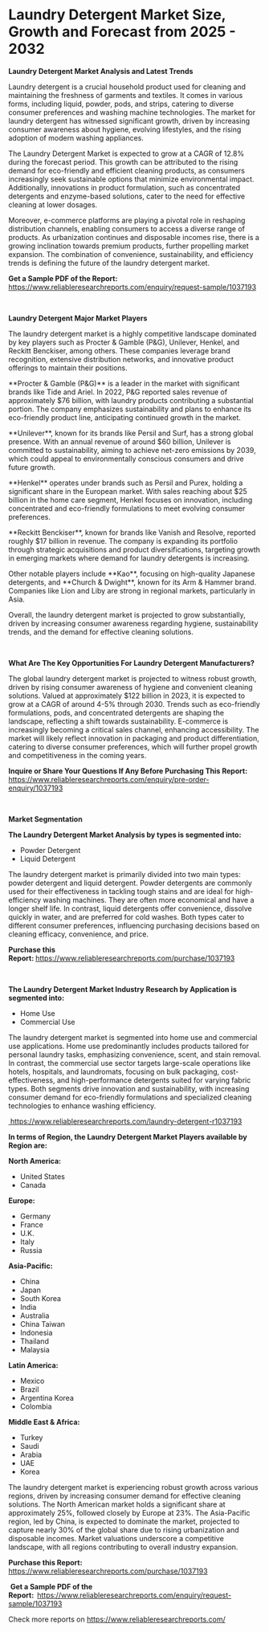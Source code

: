 <p><h1>Laundry Detergent Market Size, Growth and Forecast from 2025 - 2032</h1></p><p><strong>Laundry Detergent Market Analysis and Latest Trends</strong></p>
<p><p>Laundry detergent is a crucial household product used for cleaning and maintaining the freshness of garments and textiles. It comes in various forms, including liquid, powder, pods, and strips, catering to diverse consumer preferences and washing machine technologies. The market for laundry detergent has witnessed significant growth, driven by increasing consumer awareness about hygiene, evolving lifestyles, and the rising adoption of modern washing appliances. </p><p>The Laundry Detergent Market is expected to grow at a CAGR of 12.8% during the forecast period. This growth can be attributed to the rising demand for eco-friendly and efficient cleaning products, as consumers increasingly seek sustainable options that minimize environmental impact. Additionally, innovations in product formulation, such as concentrated detergents and enzyme-based solutions, cater to the need for effective cleaning at lower dosages.</p><p>Moreover, e-commerce platforms are playing a pivotal role in reshaping distribution channels, enabling consumers to access a diverse range of products. As urbanization continues and disposable incomes rise, there is a growing inclination towards premium products, further propelling market expansion. The combination of convenience, sustainability, and efficiency trends is defining the future of the laundry detergent market.</p></p>
<p><strong>Get a Sample PDF of the Report:&nbsp;</strong> <a href="https://www.reliableresearchreports.com/enquiry/request-sample/1037193?utm_campaign=2263&utm_medium=2&utm_source=Github&utm_content=ia&utm_term=09022025&utm_id=laundry-detergent">https://www.reliableresearchreports.com/enquiry/request-sample/1037193</a></p>
<p>&nbsp;</p>
<p><strong>Laundry Detergent Major Market Players</strong></p>
<p><p>The laundry detergent market is a highly competitive landscape dominated by key players such as Procter & Gamble (P&G), Unilever, Henkel, and Reckitt Benckiser, among others. These companies leverage brand recognition, extensive distribution networks, and innovative product offerings to maintain their positions.</p><p>**Procter & Gamble (P&G)** is a leader in the market with significant brands like Tide and Ariel. In 2022, P&G reported sales revenue of approximately $76 billion, with laundry products contributing a substantial portion. The company emphasizes sustainability and plans to enhance its eco-friendly product line, anticipating continued growth in the market.</p><p>**Unilever**, known for its brands like Persil and Surf, has a strong global presence. With an annual revenue of around $60 billion, Unilever is committed to sustainability, aiming to achieve net-zero emissions by 2039, which could appeal to environmentally conscious consumers and drive future growth.</p><p>**Henkel** operates under brands such as Persil and Purex, holding a significant share in the European market. With sales reaching about $25 billion in the home care segment, Henkel focuses on innovation, including concentrated and eco-friendly formulations to meet evolving consumer preferences.</p><p>**Reckitt Benckiser**, known for brands like Vanish and Resolve, reported roughly $17 billion in revenue. The company is expanding its portfolio through strategic acquisitions and product diversifications, targeting growth in emerging markets where demand for laundry detergents is increasing.</p><p>Other notable players include **Kao**, focusing on high-quality Japanese detergents, and **Church & Dwight**, known for its Arm & Hammer brand. Companies like Lion and Liby are strong in regional markets, particularly in Asia.</p><p>Overall, the laundry detergent market is projected to grow substantially, driven by increasing consumer awareness regarding hygiene, sustainability trends, and the demand for effective cleaning solutions.</p></p>
<p>&nbsp;</p>
<p><strong>What Are The Key Opportunities For Laundry Detergent Manufacturers?</strong></p>
<p><p>The global laundry detergent market is projected to witness robust growth, driven by rising consumer awareness of hygiene and convenient cleaning solutions. Valued at approximately $122 billion in 2023, it is expected to grow at a CAGR of around 4-5% through 2030. Trends such as eco-friendly formulations, pods, and concentrated detergents are shaping the landscape, reflecting a shift towards sustainability. E-commerce is increasingly becoming a critical sales channel, enhancing accessibility. The market will likely reflect innovation in packaging and product differentiation, catering to diverse consumer preferences, which will further propel growth and competitiveness in the coming years.</p></p>
<p><strong>Inquire or Share Your Questions If Any Before Purchasing This Report:</strong> <a href="https://www.reliableresearchreports.com/enquiry/pre-order-enquiry/1037193?utm_campaign=2263&utm_medium=2&utm_source=Github&utm_content=ia&utm_term=09022025&utm_id=laundry-detergent">https://www.reliableresearchreports.com/enquiry/pre-order-enquiry/1037193</a></p>
<p>&nbsp;</p>
<p><strong>Market Segmentation</strong></p>
<p><strong>The Laundry Detergent Market Analysis by types is segmented into:</strong></p>
<p><ul><li>Powder Detergent</li><li>Liquid Detergent</li></ul></p>
<p><p>The laundry detergent market is primarily divided into two main types: powder detergent and liquid detergent. Powder detergents are commonly used for their effectiveness in tackling tough stains and are ideal for high-efficiency washing machines. They are often more economical and have a longer shelf life. In contrast, liquid detergents offer convenience, dissolve quickly in water, and are preferred for cold washes. Both types cater to different consumer preferences, influencing purchasing decisions based on cleaning efficacy, convenience, and price.</p></p>
<p><strong>Purchase this Report:&nbsp;</strong><a href="https://www.reliableresearchreports.com/purchase/1037193?utm_campaign=2263&utm_medium=2&utm_source=Github&utm_content=ia&utm_term=09022025&utm_id=laundry-detergent">https://www.reliableresearchreports.com/purchase/1037193</a></p>
<p>&nbsp;</p>
<p><strong>The Laundry Detergent Market Industry Research by Application is segmented into:</strong></p>
<p><ul><li>Home Use</li><li>Commercial Use</li></ul></p>
<p><p>The laundry detergent market is segmented into home use and commercial use applications. Home use predominantly includes products tailored for personal laundry tasks, emphasizing convenience, scent, and stain removal. In contrast, the commercial use sector targets large-scale operations like hotels, hospitals, and laundromats, focusing on bulk packaging, cost-effectiveness, and high-performance detergents suited for varying fabric types. Both segments drive innovation and sustainability, with increasing consumer demand for eco-friendly formulations and specialized cleaning technologies to enhance washing efficiency.</p></p>
<p><a href="https://www.reliableresearchreports.com/laundry-detergent-r1037193?utm_campaign=2263&utm_medium=2&utm_source=Github&utm_content=ia&utm_term=09022025&utm_id=laundry-detergent">&nbsp;https://www.reliableresearchreports.com/laundry-detergent-r1037193</a></p>
<p><strong>In terms of Region, the Laundry Detergent Market Players available by Region are:</strong></p>
<p>
    <p> <strong> North America: </strong>
        <ul>
            <li>United States</li>
            <li>Canada</li>
        </ul>
        </p> 
    <p> <strong> Europe: </strong>
        <ul>
            <li>Germany</li>
            <li>France</li>
            <li>U.K.</li>
            <li>Italy</li>
            <li>Russia</li>
        </ul>
        </p> 
    <p> <strong> Asia-Pacific: </strong>
        <ul>
            <li>China</li>
            <li>Japan</li>
            <li>South Korea</li>
            <li>India</li>
            <li>Australia</li>
            <li>China Taiwan</li>
            <li>Indonesia</li>
            <li>Thailand</li>
            <li>Malaysia</li>
        </ul>
        </p> 
    <p> <strong> Latin America: </strong>
        <ul>
            <li>Mexico</li>
            <li>Brazil</li>
            <li>Argentina Korea</li>
            <li>Colombia</li>
        </ul>
        </p> 
    <p> <strong> Middle East & Africa: </strong>
        <ul>
            <li>Turkey</li>
            <li>Saudi</li>
            <li>Arabia</li>
            <li>UAE</li>
            <li>Korea</li>
        </ul>
    </p>
    </p>
<p><p>The laundry detergent market is experiencing robust growth across various regions, driven by increasing consumer demand for effective cleaning solutions. The North American market holds a significant share at approximately 25%, followed closely by Europe at 23%. The Asia-Pacific region, led by China, is expected to dominate the market, projected to capture nearly 30% of the global share due to rising urbanization and disposable incomes. Market valuations underscore a competitive landscape, with all regions contributing to overall industry expansion.</p></p>
<p><strong>Purchase this Report: </strong><a href="https://www.reliableresearchreports.com/purchase/1037193?utm_campaign=2263&utm_medium=2&utm_source=Github&utm_content=ia&utm_term=09022025&utm_id=laundry-detergent">https://www.reliableresearchreports.com/purchase/1037193</a></p>
<p>&nbsp;<strong>Get a Sample PDF of the Report:&nbsp;&nbsp;</strong><a href="https://www.reliableresearchreports.com/enquiry/request-sample/1037193?utm_campaign=2263&utm_medium=2&utm_source=Github&utm_content=ia&utm_term=09022025&utm_id=laundry-detergent">https://www.reliableresearchreports.com/enquiry/request-sample/1037193</a></p>
<p><strong></strong></p>
<p>Check more reports on <a href="https://www.reliableresearchreports.com/?utm_campaign=2263&utm_medium=2&utm_source=Github&utm_content=ia&utm_term=09022025&utm_id=laundry-detergent">https://www.reliableresearchreports.com/</a></p>